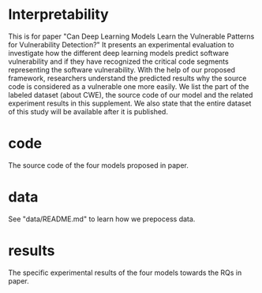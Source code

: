 # Interpretability
This is for paper "Can Deep Learning Models Learn the Vulnerable Patterns for Vulnerability Detection?" It presents an experimental evaluation to investigate how the different deep learning models predict software vulnerability and if they have recognized the critical code segments representing the software vulnerability. With the help of our proposed framework, researchers understand the predicted results why the source code is considered as a vulnerable one more easily. We list the part of the labeled dataset (about CWE), the source code of our model and the related experiment results in this supplement. We also state that the entire dataset of this study will be available after it is published.

# code
The source code of the four models proposed in paper.

# data
See "data/README.md" to learn how we prepocess data.

# results
The specific experimental results of the four models towards the RQs in paper.
